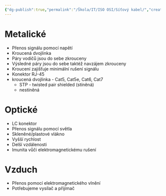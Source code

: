 ```yaml
---
{"dg-publish":true,"permalink":"/Škola/IT/ISO OSI/Síťový kabel/","created":"2024-02-22T19:41:22.985+01:00","updated":"2024-03-13T18:08:45.568+01:00"}
---
```


# Metalické
- Přenos signálu pomocí napětí
- Kroucená dvojlinka
- Páry vodičů jsou do sebe zkrouceny
- Výsledné páry jsou do sebe taktéž navzájem zkrouceny
 - Kroucení zajišťuje minimální rušení signálu
 - Konektor RJ-45  
- kroucená dvojlinka - Cat5, Cat5e, Cat6, Cat7
	- STP - twisted pair shielded (stíněná) 
	- nestíněná
# Optické
- LC konektor
- Přenos signálu pomocí světla
- Skleněné/plastové vlákno
- Vyšší rychlost
- Delší vzdálenosti
- Imunita vůči elektromagnetickému rušení
# Vzduch
- Přenos pomocí elektromagnetického vlnění
- Potřebujeme vysílač a přijímač

